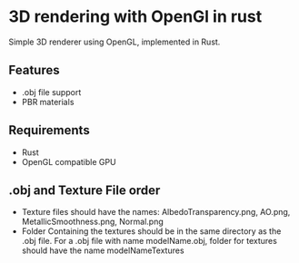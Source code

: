 # 3D rendering with OpenGl in rust
Simple 3D renderer using OpenGL, implemented in Rust.

## Features
- .obj file support
- PBR materials

## Requirements
- Rust
- OpenGL compatible GPU

## .obj and Texture File order
- Texture files should have the names: AlbedoTransparency.png, AO.png, MetallicSmoothness.png, Normal.png
- Folder Containing the textures should be in the same directory as the .obj file. For a .obj file with name modelName.obj, folder for textures should have the name modelNameTextures